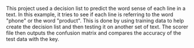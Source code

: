 This project used a decision list to predict the word sense of each line in a text. In this example, it tries to see if each line is referring to the word "phone" or the word "product". This is done by using training data to help create the decision list and then testing it on another set of text. The scorer file then outputs the confusion matrix and compares the accuracy of the test data with the key. 